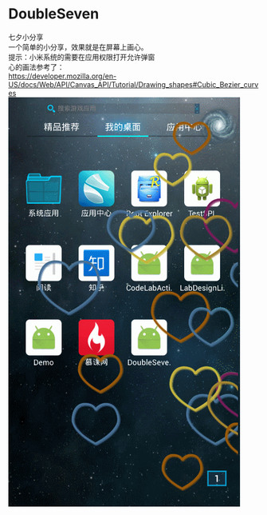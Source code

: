 # DoubleSeven
七夕小分享</br>
一个简单的小分享，效果就是在屏幕上画心。</br>
提示：小米系统的需要在应用权限打开允许弹窗 </br>
心的画法参考了：</br>
https://developer.mozilla.org/en-US/docs/Web/API/Canvas_API/Tutorial/Drawing_shapes#Cubic_Bezier_curves </br>
![image](https://github.com/achenglike/DoubleSeven/raw/master/pics/GIF.gif)
